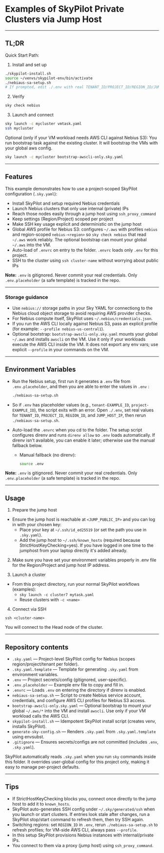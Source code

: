 # Examples of SkyPilot Private Clusters via Jump Host
---

## TL;DR

Quick Start Path:

1) Install and set up

```sh
./skypilot-install.sh
source ~/venvs/skypilot-env/bin/activate
./nebiaus-sa-setup.sh
# If prompted, edit ./.env with real TENANT_ID/PROJECT_ID/REGION_ID/JUMP_HOST_IP and re-run
```

2) Verify

```sh
sky check nebius
```

3) Launch and connect

```sh
sky launch -c mycluster vmtask.yaml
ssh mycluster
```

Optional (only if your VM workload needs AWS CLI against Nebius S3):
You run bootstrap task against the existing cluster. It will bootstrap the VMs 
  with your global aws config. 

```sh
sky launch -c mycluster bootstrap-awscli-only.sky.yaml
```

---

## Features

This example demonstrates how to use a project-scoped SkyPilot configuration (`.sky.yaml`):

- Install SkyPilot and setup required Nebius credentials
- Launch Nebius clusters that only use internal (private) IPs
- Reach those nodes easily through a jump host using `ssh_proxy_command`
- Keep settings (Region/Project) scoped per project
- Make SSH key usage explicit and deterministic on the jump host
- Global AWS profile for Nebius S3: configures `~/.aws` with profiles `nebius` and region-scoped `nebius-<region>` so `sky check nebius` that read `~/.aws` work reliably. The optional bootstrap can mount your global `~/.aws` into the VM.
- Auto-load of `.envrc` on entry to the folder. `.envrc` loads only `.env` for this project.
- SSH to the cluster using `ssh cluster-name` without worrying about public IPs

 **Note:** `.env` is gitignored. Never commit your real credentials. Only `.env.placeholder` (a safe template) is tracked in the repo.

---

### Storage guidance

- Use `nebius://` storage paths in your Sky YAML for connectiong to the Nebius cloud object storage to avoid requiring AWS provider checks.
- For Nebius compute itself, SkyPilot uses `~/.nebius/credentials.json`.
- If you run the AWS CLI locally against Nebius S3, pass an explicit profile (for example: `--profile nebius-us-central1`).
- Optional bootstrap: `bootstrap-awscli-only.sky.yaml` mounts your global `~/.aws` and installs `awscli` on the VM. Use it only if your workloads execute the AWS CLI inside the VM. It does not export any env vars; use explicit `--profile` in your commands on the VM.

---

## Environment Variables

- Run the Nebius setup, first run it generates a `.env` file from `.env.placeholder`, and then you are able to enter the values in `.env` :
  ```sh
  ./nebiaus-sa-setup.sh
  ```
- So if `.env` has placeholder values (e.g., `tenant-EXAMPLE_ID`, `project-EXAMPLE_ID`), the script exits with an error. Open `./.env`, set real values for `TENANT_ID`, `PROJECT_ID`, `REGION_ID`, and `JUMP_HOST_IP`, then rerun `./nebiaus-sa-setup.sh`.

- Auto-load the `.envrc` when you cd to the folder. The setup script configures direnv and runs `direnv allow` so `.env` loads automatically. If direnv isn't available, you can enable it later; otherwise use the manual fallback below.

  - Manual fallback (no direnv):
     ```sh
     source .env
     ```

**Note:** `.env` is gitignored. Never commit your real credentials. Only `.env.placeholder` (a safe template) is tracked in the repo.

---

## Usage

1) Prepare the jump host

- Ensure the jump host is reachable at `<JUMP_PUBLIC_IP>` and you can log in with your chosen key:
  - Place your key at `~/.ssh/id_ed25519` (or set the path you use in `.sky.yaml`).
  - Add the jump host to `~/.ssh/known_hosts` (required because StrictHostKeyChecking=yes). If you have logged in one time to the jumphost from your laptop directly it's added already.

2) Make sure you have set your environment variables properly in .env file for the Region/Project and jump host IP address.

3) Launch a cluster

- From this project directory, run your normal SkyPilot workflows (examples):
  - `sky launch -c cluster7 mytask.yaml`
  - Reuse clusters with `-c <name>`

4) Connect via SSH

  `ssh <cluster-name>`

You will connect to the Head node of the cluster.

---

## Repository contents

- `.sky.yaml` — Project-level SkyPilot config for Nebius (scopes region/project/tenant per folder).
- `.sky.yaml.template` — Template for generating `.sky.yaml` from environment variables.
- `.env` — Project secrets/config (gitignored, user-specific).
- `.env.placeholder` — Example env file to copy and fill in.
- `.envrc` — Loads `.env` on entering the directory if direnv is enabled.
- `nebiaus-sa-setup.sh` — Script to create Nebius service account, credentials, and configure AWS CLI profiles for Nebius S3 access.
- `bootstrap-awscli-only.sky.yaml` — Optional bootstrap to mount your global `~/.aws/*` into the VM and install `awscli`. Use only if your VM workload calls the AWS CLI.
- `skypilot-install.sh` — Idempotent SkyPilot install script (creates venv, installs SkyPilot).
- `generate-sky-config.sh` — Renders `.sky.yaml` from `.sky.yaml.template` using envsubst.
- `.gitignore` — Ensures secrets/configs are not committed (includes `.env`, `.sky.yaml`).

SkyPilot automatically reads `.sky.yaml` when you run `sky` commands inside this folder. It overrides user-global config for this project only, making it easy to manage per-project defaults.

---

## Tips

- If StrictHostKeyChecking blocks you, connect once directly to the jump host to add it to `known_hosts`.
- SkyPilot auto-generates SSH config under `~/.sky/generated/ssh` when you launch or start clusters. If entries look stale after changes, run a SkyPilot stop/start command to refresh them, then try SSH again.
- Switching regions: set `REGION_ID` in `.env`, rerun `./nebiaus-sa-setup.sh` to refresh profiles; for VM-side AWS CLI, always pass `--profile`.
- In this setup SkyPilot provisions Nebius instances with internal/private IPs.
- You connect to them via a proxy (jump host) using `ssh_proxy_command`.

